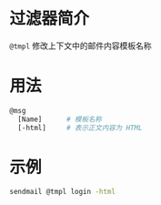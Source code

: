 过滤器简介
======= 

`@tmpl` 修改上下文中的邮件内容模板名称
 

用法
=======

```bash
@msg
  [Name]      # 模板名称
  [-html]     # 表示正文内容为 HTML
```


示例
=======

```bash
sendmail @tmpl login -html
```

